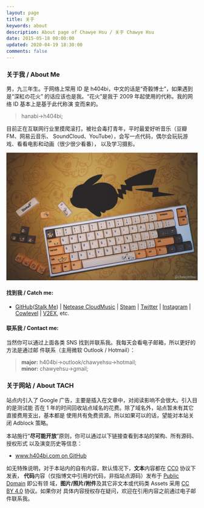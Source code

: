 ```yaml
---
layout: page
title: 关于
keywords: about
description: About page of Chawye Hsu / 关于 Chawye Hsu
date: 2015-05-18 00:00:00
updated: 2020-04-19 18:30:00
comments: false
---
```


### 关于我 / About Me

男，九三年生。于网络上常用 ID 是 h404bi，中文的话是“奇毅博士”，如果遇到是“深紅の花火”
的话应该也是我。“花火”是我于 2009 年起使用的代称。我的网络 ID 基本上是基于此代称演
变而来的。

> hanabi->h404bi;

目前正在互联网行业里摸爬滚打。被社会毒打青年，平时最爱好听音乐（豆瓣 FM、网易云音乐、
SoundCloud、YouTube），会写一点代码，偶尔会玩玩游戏、看看电影和动画（很少很少看番），
以及学习摄影。

![我的生产力工具](./_assets/uploads/2019/07/20190720001.jpg)

#### 找到我 / Catch me:

- [GitHub]([Stalk Me]) | [Netease CloudMusic] | [Steam] | [Twitter] |
  [Instagram] | [Cowlevel] | [V2EX], etc.

#### 联系我 / Contact me:

当然你可以通过上面各类 SNS 找到并联系我。我每天会看电子邮箱，所以更好的方法是通过邮
件联系（主用微软 Outlook / Hotmail）：

> **major:** h404bi->outlook/chawyehsu->hotmail;  
> <span class="meta">**minor:** chawyehsu->gmail;</span>

### 关于网站 / About TACH

站点内引入了 Google 广告，主要是插入在文章中，对阅读影响不会很大。引入目的是测试能
否在 1 年的时间回收站点域名的花费。除了域名外，站点暂未有其它直接费用支出，基本都是
使用共有免费资源。所以如果可以的话，望能对本站关闭 Adblock 策略。

本站施行“**尽可能开放**”原则，你可以通过以下链接查看到本站的架构、所有源码、授权形式
以及演变历史等信息：

- [www.h404bi.com on GitHub]

如无特殊说明，对于本站内的自有内容，默认情况下，**文本**内容都在 [CC0] 协议下发表，
**代码**内容（仅指博文中引用的代码，非指站点源码）发布于 [Public Domain] 即公有领
域，**图片/照片/附件**及其它非文本或代码类 Assets 采用 [CC BY 4.0] 协议。如果你对
具体内容授权存在疑问，欢迎在引用内容之前通过电子邮件联系我。

[GitHub]: https://github.com/h404bi
[Stalk Me]: https://gitstalk.netlify.com/h404bi
[Netease CloudMusic]: http://music.163.com/#/user/home?id=35631431
[Steam]: http://steamcommunity.com/id/h404bi
[Twitter]: https://twitter.com/h404bi
[Instagram]: https://www.instagram.com/chawyehsu/
[Cowlevel]: https://cowlevel.net/people/h404bi
[V2EX]: https://www.v2ex.com/member/h404bi
[www.h404bi.com on GitHub]: https://github.com/h404bi/www.h404bi.com
[CC0]: https://creativecommons.org/publicdomain/zero/1.0/
[Public Domain]: https://en.wikipedia.org/wiki/Public_domain
[CC BY 4.0]: https://creativecommons.org/licenses/by/4.0/
